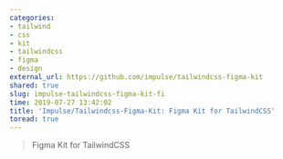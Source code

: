 ```yaml
---
categories:
- tailwind
- css
- kit
- tailwindcss
- figma
- design
external_url: https://github.com/impulse/tailwindcss-figma-kit
shared: true
slug: impulse-tailwindcss-figma-kit-fi
time: 2019-07-27 13:42:02
title: 'Impulse/Tailwindcss-Figma-Kit: Figma Kit for TailwindCSS'
toread: true
---
```


> Figma Kit for TailwindCSS